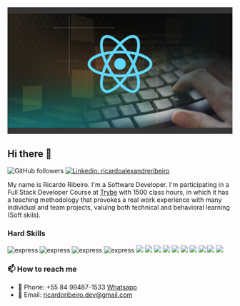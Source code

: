 
<img src='react.jpg' />

## Hi there 👋

![GitHub followers](https://img.shields.io/github/followers/ralexandre11?label=Followers&style=flat-square)
[![Linkedin: ricardoalexandreribeiro](https://img.shields.io/badge/-Ricardo%20Ribeiro-blue?style=flat-square&logo=Linkedin&logoColor=white&link=https://www.linkedin.com/in/ricardoalexandreribeiro/)](https://www.linkedin.com/in/ricardoalexandreribeiro/)

My name is Ricardo Ribeiro. I'm a Software Developer. I'm participating in a Full Stack Developer Course at [Trybe](https://www.betrybe.com/) with 1500 class hours, in which it has a teaching methodology that provokes a real work experience with many individual and team projects, valuing both technical and behavioral learning (Soft skils).

### Hard Skills

<p align="left">
  <img src="https://icongr.am/devicon/react-original-wordmark.svg?size=40&color=currentColor" alt="express"/> 
  <img src="https://icongr.am/devicon/javascript-original.svg?size=35&color=currentColor" alt="express"/> 
  <img src="https://icongr.am/devicon/html5-original-wordmark.svg?size=40&color=currentColor" alt="express"/> 
  <img src="https://icongr.am/devicon/css3-original-wordmark.svg?size=40&color=currentColor" alt="express"/> 
  <img src="https://icongr.am/devicon/dot-net-original-wordmark.svg?size=40&color=currentColor"/> 
  <img src="https://icongr.am/devicon/php-original.svg?size=40&color=currentColor"/> 
  <img src="https://icongr.am/devicon/bootstrap-plain-wordmark.svg?size=40&color=currentColor"/> 
  <img src="https://icongr.am/devicon/github-original-wordmark.svg?size=40&color=currentColor"/> 
  <img src="https://icongr.am/devicon/mysql-original-wordmark.svg?size=40&color=currentColor"/> 
  <img src="https://icongr.am/simple/microsoftsqlserver.svg?size=40&color=currentColor&colored=false"/> 
  <img src="https://icongr.am/devicon/oracle-original.svg?size=40&color=currentColor"/> 
  <img src="https://icongr.am/devicon/slack-original-wordmark.svg?size=40&color=currentColor"/> 
  <img src="https://icongr.am/devicon/trello-plain-wordmark.svg?size=40&color=currentColor"/> 
  <img src="https://icongr.am/devicon/linux-original.svg?size=40&color=currentColor"/> 
</p>

### 📫 How to reach me

- 💬 Phone: +55 84 99487-1533 [Whatsapp](https://api.whatsapp.com/send?phone=5584994871533&text=Hi%20there!)
- 📧 Email: ricardoribeiro.dev@gmail.com

